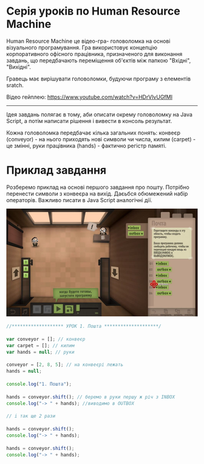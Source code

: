 # Серія уроків по Human Resource Machine

Human Resource Machine це відео-гра- головоломка на основі візуального програмування. Гра використовує концепцію корпоративного офісного працівника, призначеного для виконання завдань, що передбачають переміщення об'єктів між папкою "Вхідні", "Вихідні".

Гравець має вирішувати головоломки, будуючи програму з елементів sratch.

Відео гейплею: https://www.youtube.com/watch?v=HDrVlvUGfMI

---
Ідея завдань полягає в тому, аби описати окрему головоломку на Java Script, а потім написати рішення і вивести в консоль результат.

Кожна головоломка передбачає кілька загальних понять: конвеєр (conveyor) - на нього приходять нові символи чи числа, килим (carpet) - це змінні, руки працівника (hands) - фактично регістр памяті.

# Приклад завдання
Розберемо приклад на основі першого завдання про пошту. Потрібно перенести символи з конвеєра на вихід. Даєьбся обюмежений набір операторів. Важливо писати в Java Script аналогічні дії.

![image](/HumanResourceMachine/img/1.jpg)

```javascript
//******************* УРОК 1. Пошта ********************/

var conveyor = []; // конвеєр
var carpet = []; // килим
var hands = null; // руки

conveyor = [2, 8, 5]; // на конвеєрі лежать
hands = null;

console.log("1. Пошта");

hands = conveyor.shift(); // беремо в руки першу ж річ з INBOX
console.log("-> " + hands); //виводимо в OUTBOX

// i так ще 2 рази

hands = conveyor.shift();
console.log("-> " + hands);

hands = conveyor.shift();
console.log("-> " + hands);

```


